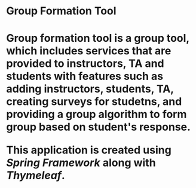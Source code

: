 <h1> Group Formation Tool <h1>
 <p> Group formation tool is a group tool, which includes services that are provided to instructors, TA and students with features such as adding instructors, students, TA, creating surveys for studetns, and providing a group algorithm to form group based on student's response.</p>
  <p> This application is created using <i>Spring Framework</i> along with <i>Thymeleaf</i>. </p>

